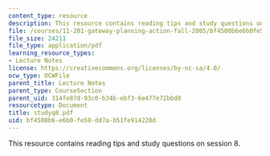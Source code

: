 ```yaml
---
content_type: resource
description: This resource contains reading tips and study questions on session 8.
file: /courses/11-201-gateway-planning-action-fall-2005/bf4500b6e6b0fe58dd7ab51fe914220d_studyq8.pdf
file_size: 24211
file_type: application/pdf
learning_resource_types:
- Lecture Notes
license: https://creativecommons.org/licenses/by-nc-sa/4.0/
ocw_type: OCWFile
parent_title: Lecture Notes
parent_type: CourseSection
parent_uid: 314fe87d-93c0-b34b-ebf3-6e477e72bbd8
resourcetype: Document
title: studyq8.pdf
uid: bf4500b6-e6b0-fe58-dd7a-b51fe914220d
---
```

This resource contains reading tips and study questions on session 8.
